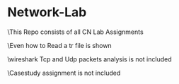 # Network-Lab
\This Repo consists of all CN Lab Assignments 

\Even how to Read a tr file is shown

\wireshark Tcp and Udp packets analysis is not included

\Casestudy assignment is not included 
